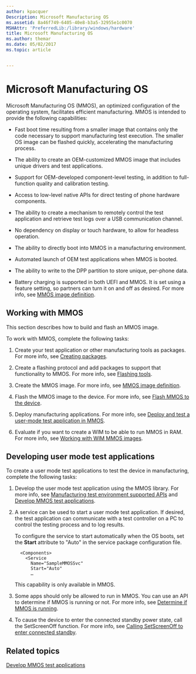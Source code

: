```yaml
---
author: kpacquer
Description: Microsoft Manufacturing OS
ms.assetid: 8a46f749-6405-40e8-b3a5-32955e1c0070
MSHAttr: 'PreferredLib:/library/windows/hardware'
title: Microsoft Manufacturing OS
ms.author: themar
ms.date: 05/02/2017
ms.topic: article


---
```


# Microsoft Manufacturing OS


Microsoft Manufacturing OS (MMOS), an optimized configuration of the operating system, facilitates efficient manufacturing. MMOS is intended to provide the following capabilities:

-   Fast boot time resulting from a smaller image that contains only the code necessary to support manufacturing test execution. The smaller OS image can be flashed quickly, accelerating the manufacturing process.

-   The ability to create an OEM-customized MMOS image that includes unique drivers and test applications.

-   Support for OEM-developed component-level testing, in addition to full-function quality and calibration testing.

-   Access to low-level native APIs for direct testing of phone hardware components.

-   The ability to create a mechanism to remotely control the test application and retrieve test logs over a USB communication channel.

-   No dependency on display or touch hardware, to allow for headless operation.

-   The ability to directly boot into MMOS in a manufacturing environment.

-   Automated launch of OEM test applications when MMOS is booted.

-   The ability to write to the DPP partition to store unique, per-phone data.

-   Battery charging is supported in both UEFI and MMOS. It is set using a feature setting, so partners can turn it on and off as desired. For more info, see [MMOS image definition](mmos-image-definition.md).

## <span id="Working_with_MMOS"></span><span id="working_with_mmos"></span><span id="WORKING_WITH_MMOS"></span>Working with MMOS


This section describes how to build and flash an MMOS image.

To work with MMOS, complete the following tasks:

1.  Create your test application or other manufacturing tools as packages. For more info, see [Creating packages](https://msdn.microsoft.com/library/dn756642).

2.  Create a flashing protocol and add packages to support that functionality to MMOS. For more info, see [Flashing tools](flashing-tools.md).

3.  Create the MMOS image. For more info, see [MMOS image definition](mmos-image-definition.md).

4.  Flash the MMOS image to the device. For more info, see [Flash MMOS to the device](flash-mmos-to-the-phone.md).

5.  Deploy manufacturing applications. For more info, see [Deploy and test a user-mode test application in MMOS](deploy-and-test-a-user-mode-test-application-in-mmos.md).

6.  Evaluate if you want to create a WIM to be able to run MMOS in RAM. For more info, see [Working with WIM MMOS images](working-with-wim-mmos-images.md).

## <span id="Developing_user_mode_test_applications"></span><span id="developing_user_mode_test_applications"></span><span id="DEVELOPING_USER_MODE_TEST_APPLICATIONS"></span>Developing user mode test applications


To create a user mode test applications to test the device in manufacturing, complete the following tasks:

1.  Develop the user mode test application using the MMOS library. For more info, see [Manufacturing test environment supported APIs](manufacturing-test-environment-supported-apis.md) and [Develop MMOS test applications](develop-mmos-test-applications.md).

2.  A service can be used to start a user mode test application. If desired, the test application can communicate with a test controller on a PC to control the testing process and to log results.

    To configure the service to start automatically when the OS boots, set the **Start** attribute to "Auto" in the service package configuration file.  

    ```
      <Components>
        <Service
          Name="SampleMMOSSvc"
          Start="Auto"
          …
    ```

    This capability is only available in MMOS.

3.  Some apps should only be allowed to run in MMOS. You can use an API to determine if MMOS is running or not. For more info, see [Determine if MMOS is running](determine-if-mmos-is-running.md).

4.  To cause the device to enter the connected standby power state, call the SetScreenOff function. For more info, see [Calling SetScreenOff to enter connected standby](calling-setscreenoff-to-enter-connected-standby.md).

## <span id="related_topics"></span>Related topics


[Develop MMOS test applications](develop-mmos-test-applications.md)

 

 






